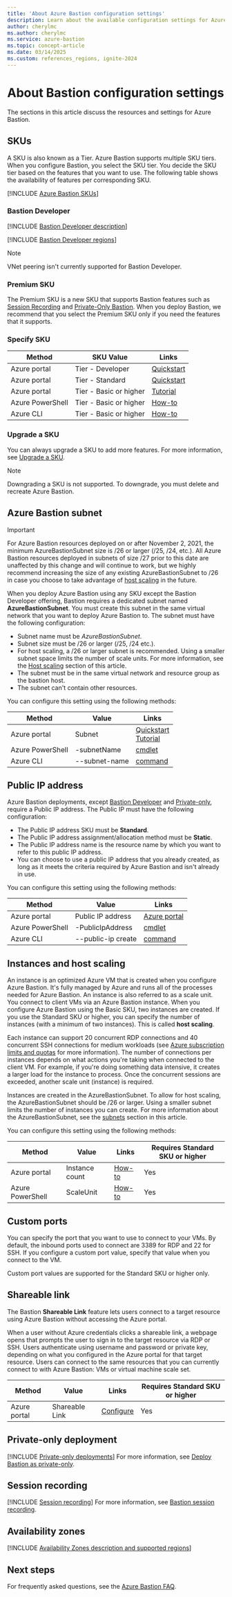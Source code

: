 ```yaml
---
title: 'About Azure Bastion configuration settings'
description: Learn about the available configuration settings for Azure Bastion.
author: cherylmc
ms.author: cherylmc
ms.service: azure-bastion
ms.topic: concept-article
ms.date: 03/14/2025
ms.custom: references_regions, ignite-2024
---
```


# About Bastion configuration settings

The sections in this article discuss the resources and settings for Azure Bastion.

## <a name="skus"></a>SKUs

A SKU is also known as a Tier. Azure Bastion supports multiple SKU tiers. When you configure Bastion, you select the SKU tier. You decide the SKU tier based on the features that you want to use. The following table shows the availability of features per corresponding SKU.

[!INCLUDE [Azure Bastion SKUs](../../includes/bastion-sku.md)]

### Bastion Developer

[!INCLUDE [Bastion Developer description](../../includes/bastion-developer-description.md)]

[!INCLUDE [Bastion Developer regions](../../includes/bastion-developer-regions.md)]

> [!NOTE]
> VNet peering isn't currently supported for Bastion Developer.

### <a name="premium"></a>Premium SKU

The Premium SKU is a new SKU that supports Bastion features such as [Session Recording](session-recording.md) and [Private-Only Bastion](private-only-deployment.md). When you deploy Bastion, we recommend that you select the Premium SKU only if you need the features that it supports.

### Specify SKU

| Method | SKU Value | Links |
| --- | --- | --- |
| Azure portal | Tier - Developer | [Quickstart](quickstart-developer-sku.md)|
| Azure portal | Tier - Standard| [Quickstart](quickstart-host-portal.md) |
| Azure portal | Tier - Basic or higher | [Tutorial](tutorial-create-host-portal.md) |
| Azure PowerShell | Tier - Basic or higher |[How-to](bastion-create-host-powershell.md) |
| Azure CLI | Tier - Basic or higher | [How-to](create-host-cli.md) |

### <a name="upgradesku"></a>Upgrade a SKU

You can always upgrade a SKU to add more features. For more information, see [Upgrade a SKU](upgrade-sku.md).

> [!NOTE]
> Downgrading a SKU is not supported. To downgrade, you must delete and recreate Azure Bastion.

## <a name="subnet"></a>Azure Bastion subnet

> [!IMPORTANT]
> For Azure Bastion resources deployed on or after November 2, 2021, the minimum AzureBastionSubnet size is /26 or larger (/25, /24, etc.). All Azure Bastion resources deployed in subnets of size /27 prior to this date are unaffected by this change and will continue to work, but we highly recommend increasing the size of any existing AzureBastionSubnet to /26 in case you choose to take advantage of [host scaling](./configure-host-scaling.md) in the future.
>

When you deploy Azure Bastion using any SKU except the Bastion Developer offering, Bastion requires a dedicated subnet named **AzureBastionSubnet**. You must create this subnet in the same virtual network that you want to deploy Azure Bastion to. The subnet must have the following configuration:

* Subnet name must be *AzureBastionSubnet*.
* Subnet size must be /26 or larger (/25, /24 etc.).
* For host scaling, a /26 or larger subnet is recommended. Using a smaller subnet space limits the number of scale units. For more information, see the [Host scaling](#instance) section of this article.
* The subnet must be in the same virtual network and resource group as the bastion host.
* The subnet can't contain other resources.

You can configure this setting using the following methods:

| Method | Value | Links |
| --- | --- |--- |
| Azure portal | Subnet  |[Quickstart](quickstart-host-portal.md)<br>[Tutorial](tutorial-create-host-portal.md)|
| Azure PowerShell | -subnetName|[cmdlet](/powershell/module/az.network/new-azbastion#parameters) |
| Azure CLI |  --subnet-name | [command](/cli/azure/network/vnet#az-network-vnet-create) |

## <a name="public-ip"></a>Public IP address

Azure Bastion deployments, except [Bastion Developer](#bastion-developer) and [Private-only](#private-only), require a Public IP address. The Public IP must have the following configuration:

* The Public IP address SKU must be **Standard**.
* The Public IP address assignment/allocation method must be **Static**.
* The Public IP address name is the resource name by which you want to refer to this public IP address.
* You can choose to use a public IP address that you already created, as long as it meets the criteria required by Azure Bastion and isn't already in use.

You can configure this setting using the following methods:

| Method | Value | Links |
| --- | --- |--- |
| Azure portal | Public IP address |[Azure portal](https://portal.azure.com)|
| Azure PowerShell | -PublicIpAddress| [cmdlet](/powershell/module/az.network/new-azbastion#parameters)  |
| Azure CLI | --public-ip create |[command](/cli/azure/network/public-ip) |

## <a name="instance"></a>Instances and host scaling

An instance is an optimized Azure VM that is created when you configure Azure Bastion. It's fully managed by Azure and runs all of the processes needed for Azure Bastion. An instance is also referred to as a scale unit. You connect to client VMs via an Azure Bastion instance. When you configure Azure Bastion using the Basic SKU, two instances are created. If you use the Standard SKU or higher, you can specify the number of instances (with a minimum of two instances). This is called **host scaling**.

Each instance can support 20 concurrent RDP connections and 40 concurrent SSH connections for medium workloads (see [Azure subscription limits and quotas](../azure-resource-manager/management/azure-subscription-service-limits.md) for more information). The number of connections per instances depends on what actions you're taking when connected to the client VM. For example, if you're doing something data intensive, it creates a larger load for the instance to process. Once the concurrent sessions are exceeded, another scale unit (instance) is required.

Instances are created in the AzureBastionSubnet. To allow for host scaling, the AzureBastionSubnet should be /26 or larger. Using a smaller subnet limits the number of instances you can create. For more information about the AzureBastionSubnet, see the [subnets](#subnet) section in this article.

You can configure this setting using the following methods:

| Method | Value | Links | Requires Standard SKU or higher|
| --- | --- | --- | ---|
| Azure portal |Instance count  | [How-to](configure-host-scaling.md)| Yes |
| Azure PowerShell | ScaleUnit | [How-to](configure-host-scaling-powershell.md) | Yes |

## <a name="ports"></a>Custom ports

You can specify the port that you want to use to connect to your VMs. By default, the inbound ports used to connect are 3389 for RDP and 22 for SSH. If you configure a custom port value, specify that value when you connect to the VM.

Custom port values are supported for the Standard SKU or higher only.

## Shareable link

The Bastion **Shareable Link** feature lets users connect to a target resource using Azure Bastion without accessing the Azure portal.

When a user without Azure credentials clicks a shareable link, a webpage opens that prompts the user to sign in to the target resource via RDP or SSH. Users authenticate using username and password or private key, depending on what you configured in the Azure portal for that target resource. Users can connect to the same resources that you can currently connect to with Azure Bastion: VMs or virtual machine scale set.

| Method | Value | Links | Requires Standard SKU or higher |
| --- | --- | --- | --- |
| Azure portal |Shareable Link  | [Configure](shareable-link.md)| Yes |

## <a name="private-only"></a>Private-only deployment

[!INCLUDE [Private-only deployments](../../includes/bastion-private-only-description.md)] For more information, see [Deploy Bastion as private-only](private-only-deployment.md).

## <a name="session"></a>Session recording

[!INCLUDE [Session recording](../../includes/bastion-session-recording-description.md)] For more information, see [Bastion session recording](session-recording.md).

## <a name="az"></a>Availability zones

[!INCLUDE [Availability Zones description and supported regions](../../includes/bastion-availability-zones-description.md)]

## Next steps

For frequently asked questions, see the [Azure Bastion FAQ](bastion-faq.md).
